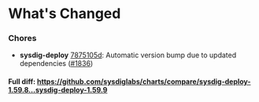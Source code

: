# What's Changed

### Chores
- **sysdig-deploy** [7875105d](https://github.com/sysdiglabs/charts/commit/7875105d4115983a4df8281e388d6d9f99bc396f): Automatic version bump due to updated dependencies ([#1836](https://github.com/sysdiglabs/charts/issues/1836))
#### Full diff: https://github.com/sysdiglabs/charts/compare/sysdig-deploy-1.59.8...sysdig-deploy-1.59.9
